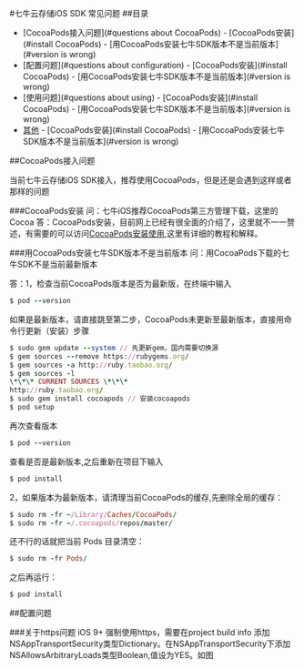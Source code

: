 #七牛云存储iOS SDK 常见问题
##目录

- [CocoaPods接入问题](#questions about CocoaPods)
       - [CocoaPods安装](#install CocoaPods)
       - [用CocoaPods安装七牛SDK版本不是当前版本](#version is wrong)
- [配置问题](#questions about configuration)
       - [CocoaPods安装](#install CocoaPods)
       - [用CocoaPods安装七牛SDK版本不是当前版本](#version is wrong)
- [使用问题](#questions about using)
       - [CocoaPods安装](#install CocoaPods)
       - [用CocoaPods安装七牛SDK版本不是当前版本](#version is wrong)
- [其他](#others)
       - [CocoaPods安装](#install CocoaPods)
       - [用CocoaPods安装七牛SDK版本不是当前版本](#version is wrong)

   

<a name='questions about CocoaPods'></a>
##CocoaPods接入问题

当前七牛云存储iOS SDK接入，推荐使用CocoaPods，但是还是会遇到这样或者那样的问题

<a name='install CocoaPods'></a>
###CocoaPods安装
问：七牛iOS推荐CocoaPods第三方管理下载，这里的Cocoa
答：CocoaPods安装，目前网上已经有很全面的介绍了，这里就不一一赘述，有需要的可以访问[CocoaPods安装使用](http://code4app.com/article/cocoapods-install-usage),这里有详细的教程和解释。

<a name='version is wrong'></a>
###用CocoaPods安装七牛SDK版本不是当前版本
问：用CocoaPods下载的七牛SDK不是当前最新版本

答：1，检查当前CocoaPods版本是否为最新版，在终端中输入
```ruby
$ pod --version
```
如果是最新版本，请直接跳至第二步，CocoaPods未更新至最新版本，直接用命令行更新（安装）步骤
```ruby
$ sudo gem update --system // 先更新gem，国内需要切换源
$ gem sources --remove https://rubygems.org/
$ gem sources -a http://ruby.taobao.org/
$ gem sources -l
\*\*\* CURRENT SOURCES \*\*\*
http://ruby.taobao.org/
$ sudo gem install cocoapods // 安装cocoapods
$ pod setup
```
再次查看版本
```ruby
$ pod --version
```
查看是否是最新版本,之后重新在项目下输入
```ruby
$ pod install
```
2，如果版本为最新版本，请清理当前CocoaPods的缓存,先删除全局的缓存：
```ruby
$ sudo rm -fr ~/Library/Caches/CocoaPods/
$ sudo rm -fr ~/.cocoapods/repos/master/
```
还不行的话就把当前 Pods 目录清空：
```ruby
$ sudo rm -fr Pods/
```
之后再运行：
```ruby
$ pod install
```
       

<a name='questions about configuration'></a>
##配置问题

<a name='questions about configuration'></a>
###关于https问题
iOS 9+ 强制使用https，需要在project build info 添加NSAppTransportSecurity类型Dictionary。在NSAppTransportSecurity下添加NSAllowsArbitraryLoads类型Boolean,值设为YES。如图
